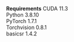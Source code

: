 **Requirements**
  CUDA 11.3  
  Python 3.8.10  
  PyTorch 1.7.1  
  Torchvision 0.8.1  
  basicsr 1.4.2  

